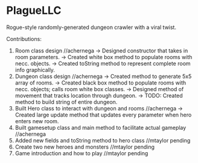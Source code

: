# PlagueLLC
Rogue-style randomly-generated dungeon crawler with a viral twist.

Contributions:
1. Room class design //achernega
  -> Designed constructor that takes in room parameters. 
  -> Created white box method to populate rooms with necc. objects.
  -> Created toString method to represent complete room info graphically.
2. Dungeon class design //achernega
  -> Created method to generate 5x5 array of rooms.
  -> Created black box method to populate rooms with necc. objects; calls room white box classes.
  -> Designed method of movement that tracks location through dungeon.
  -> TODO: Created method to build string of entire dungeon.
3. Built Hero class to interact with dungeon and rooms //achernega
  -> Created large update method that updates every parameter when hero enters new room.
4. Built gamesetup class and main method to facilitate actual gameplay //achernega
5. Added new fields and toString method to hero class //mtaylor pending
6. Create two new heroes and monsters //mtaylor pending
7. Game introduction and how to play //mtaylor pending
